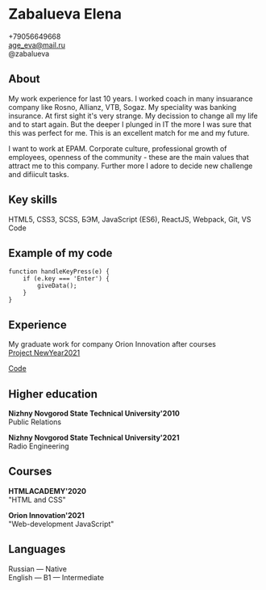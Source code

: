 # Zabalueva Elena

+79056649668  
age_eva@mail.ru       
@zabalueva

## About
My work experience for last 10 years.
I worked coach in many insuarance company like Rosno, Allianz, VTB, Sogaz. My speciality was banking insurance. At first sight it's very strange. My decission to change all my life and to start again. But the deeper I plunged in IT the more I was sure that this was perfect for me. This is an excellent match for me and my future.

I want to work at EPAM. Corporate culture, professional growth of employees, openness of the community - these are the main values that attract me to this company. Further more I adore to decide new challenge and difiicult tasks.

## Key skills
HTML5, CSS3, SCSS, БЭМ, JavaScript (ES6), ReactJS, Webpack, Git, VS Code

## Example of my code
```
function handleKeyPress(e) {
    if (e.key === 'Enter') {
        giveData();
    }
}
```

## Experience
My graduate work for company Orion Innovation after courses  
[Project NewYear2021](https://zabalueva.github.io/react_first/)

[Code ](https://github.com/zabalueva/react_first)

## Higher education 
**Nizhny Novgorod State Technical University'2010**   
Public Relations 

**Nizhny Novgorod State Technical University'2021**  
Radio Engineering  

## Сourses
**HTMLACADEMY'2020**  
"HTML and CSS"

**Orion Innovation'2021**  
"Web-development JavaScript"

## Languages
Russian — Native  
English — B1 — Intermediate
